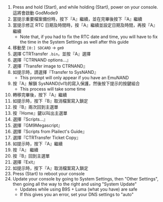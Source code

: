 1. Press and hold (Start), and while holding (Start), power on your console. 這將會啟動 GodMode9
2. 當提示重要檔案備份時，按下『A』繼續，並在完畢後按下『A』繼續
3. 當提示修正 RTC 日期及時間時，按『A』繼續並設定日期及時間，再按『A』繼續
   - Note that, if you had to fix the RTC date and time, you will have to fix the time in the System Settings as well after this guide
4. 移動至 `[0:] SDCARD` -> `gm9`
5. 選擇 CTRTransfer `.bin`，並按『A』選擇
6. 選擇『CTRNAND options...』
7. 選擇『Transfer image to CTRNAND』
8. 如提示時，請選擇『Transfer to SysNAND』
   - This prompt will only appear if you have an EmuNAND
9. 按『A』解鎖 SysNAND(lvl1)的寫入保護，然後按下提示的按鍵組合
   - This process will take some time
10. 轉移完畢後，按下『A』繼續
11. 如提示時，按下『B』取消檔案寫入鎖定
12. 按『B』兩次回到主選單
13. 按『Home』鍵以叫出主選單
14. 選擇『Scripts...』
15. 選擇『GM9Megascript』
16. 選擇『Scripts from Plailect's Guide』
17. 選擇『CTRTransfer Ticket Copy』
18. 如提示時，按下『A』繼續
19. 按『A』 繼續
20. 按『B』回到主選單
21. 選擇『Exit』
22. 如提示時，按下『A』取消檔案寫入鎖定
23. Press (Start) to reboot your console
24. Update your console by going to System Settings, then "Other Settings", then going all the way to the right and using "System Update"
    - Updates while using B9S + Luma (what you have) are safe
    - If this gives you an error, set your DNS settings to "auto"
